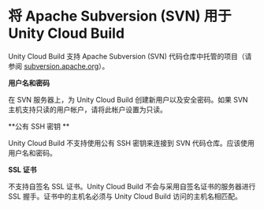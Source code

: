 # 将 Apache Subversion (SVN) 用于 Unity Cloud Build

Unity Cloud Build 支持 Apache Subversion (SVN) 代码仓库中托管的项目（请参阅 [subversion.apache.org](https://subversion.apache.org/)）。

**用户名和密码**

在 SVN 服务器上，为 Unity Cloud Build 创建新用户以及安全密码。如果 SVN 主机支持只读的用户帐户，请将此帐户设置为只读。

**公有 SSH 密钥 **

Unity Cloud Build 不支持使用公有 SSH 密钥来连接到 SVN 代码仓库。应该使用用户名和密码。

**SSL 证书**

不支持自签名 SSL 证书。Unity Cloud Build 不会与采用自签名证书的服务器进行 SSL 握手。证书中的主机名必须与 Unity Cloud Build 访问的主机名相匹配。
